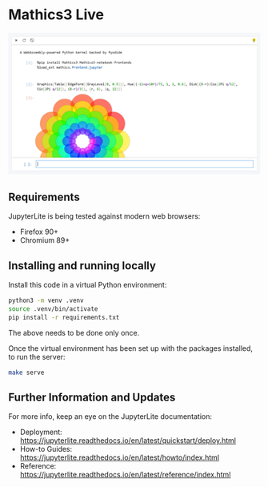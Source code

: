# Mathics3 Live

![screenshot](./screenshot.png)

## Requirements

JupyterLite is being tested against modern web browsers:

- Firefox 90+
- Chromium 89+

## Installing and running locally

Install this code in a virtual Python environment:
```bash
python3 -m venv .venv
source .venv/bin/activate
pip install -r requirements.txt
```

The above needs to be done only once.

Once the virtual environment has been set up with the packages installed, to run the server:

```bash
make serve
```

## Further Information and Updates

For more info, keep an eye on the JupyterLite documentation:

- Deployment: https://jupyterlite.readthedocs.io/en/latest/quickstart/deploy.html
- How-to Guides: https://jupyterlite.readthedocs.io/en/latest/howto/index.html
- Reference: https://jupyterlite.readthedocs.io/en/latest/reference/index.html
